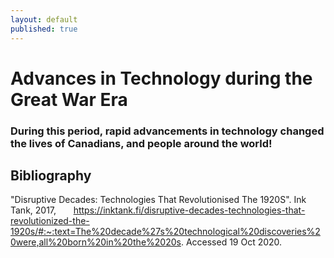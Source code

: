 ```yaml
---
layout: default
published: true
---
```

# Advances in Technology during the Great War Era

### During this period, rapid advancements in technology changed the lives of Canadians, and people around the world!

## Bibliography

"Disruptive Decades: Technologies That Revolutionised The 1920S". Ink Tank, 2017, 
&nbsp;&nbsp;&nbsp;&nbsp;&nbsp;&nbsp;https://inktank.fi/disruptive-decades-technologies-that-revolutionized-the-1920s/#:~:text=The%20decade%27s%20technological%20discoveries%20were,all%20born%20in%20the%2020s. Accessed 19 Oct 2020.

